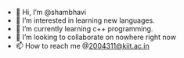 - 👋 Hi, I’m @shambhavi
- 👀 I’m interested in learning new languages.
- 🌱 I’m currently learning c++ programming.
- 💞️ I’m looking to collaborate on nowhere right now
- 📫 How to reach me @2004311@kiit.ac.in

<!---
thecodedeal/thecodedeal is a ✨ special ✨ repository because its `README.md` (this file) appears on your GitHub profile.
You can click the Preview link to take a look at your changes.
--->
